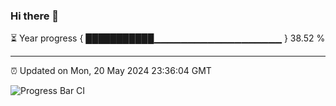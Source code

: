 ### Hi there 👋

⏳ Year progress { ███████████▁▁▁▁▁▁▁▁▁▁▁▁▁▁▁▁▁▁▁ } 38.52 %

---

⏰ Updated on Mon, 20 May 2024 23:36:04 GMT

![Progress Bar CI](https://github.com/IshwaranRudhara/GIT-ACTION/workflows/Progress%20Bar%20CI/badge.svg)
